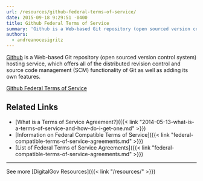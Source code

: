 ```yaml
---
url: /resources/github-federal-terms-of-service/
date: 2015-09-18 9:29:51 -0400
title: Github Federal Terms of Service
summary: 'Github is a Web-based Git repository (open sourced version control system) hosting service, which offers all of the distributed revision control and source code management (SCM) functionality of Git as well as adding its own features. Github Federal Terms of Service   Related Links What is a Terms of Service Agreement? Information on Federal Compatible Terms'
authors:
  - andreanocesigritz
---
```


[Github](https://github.com/) is a Web-based Git repository (open sourced version control system) hosting service, which offers all of the distributed revision control and source code management (SCM) functionality of Git as well as adding its own features.

<a class="button" style="color: #000000" href="https://help.github.com/articles/amendment-to-github-terms-of-service-applicable-to-u-s-federal-government-users/">Github Federal Terms of Service</a>

 

## Related Links

  * [What is a Terms of Service Agreement?]({{< link "2014-05-13-what-is-a-terms-of-service-and-how-do-i-get-one.md" >}})
  * [Information on Federal Compatible Terms of Service]({{< link "federal-compatible-terms-of-service-agreements.md" >}})
  * [List of Federal Terms of Service Agreements]({{< link "federal-compatible-terms-of-service-agreements.md" >}})

 

* * *

 

 

See more [DigitalGov Resources]({{< link "/resources/" >}})